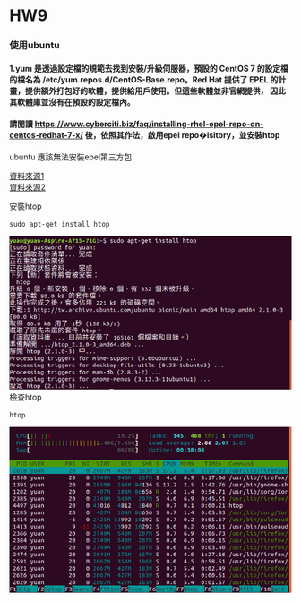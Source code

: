 # HW9
### 使用ubuntu

#### 1.yum 是透過設定檔的規範去找到安裝/升級伺服器，預設的 CentOS 7 的設定檔的檔名為 /etc/yum.repos.d/CentOS-Base.repo。Red Hat 提供了 EPEL 的計畫，提供額外打包好的軟體，提供給用戶使用。但這些軟體並非官網提供， 因此其軟體庫並沒有在預設的設定檔內。</br>

#### 請閱讀 https://www.cyberciti.biz/faq/installing-rhel-epel-repo-on-centos-redhat-7-x/ 後，依照其作法，啟用epel repo�isitory，並安裝htop</br>

ubuntu 應該無法安裝epel第三方包</br>

[資料來源1](https://laibulai.iteye.com/blog/1416536?fbclid=IwAR3szwrDAeyYrT296xOwM--uFoL9kWz5BLILMC4o-OokbIrO34gnBeYDZC4)</br>
[資料來源2](https://askubuntu.com/questions/720952/impossible-to-install-epel-5-4-on-ubuntu-14-04)</br>

安裝htop</br>
<pre><code>sudo apt-get install htop</code></pre>
![1](img/1.png)</br>
檢查htop</br>
<pre><code>htop</code></pre>
![1](img/2.png)</br>
